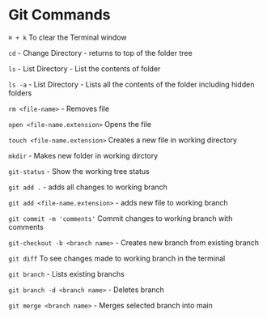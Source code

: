 # Git Commands

`⌘ + k` To clear the Terminal window  

`cd` - Change Directory - returns to top of the folder tree  

`ls` - List Directory - List the contents of folder  

`ls -a` - List Directory - Lists all the contents of the folder including hidden folders  

`rm <file-name>` - Removes file  

`open <file-name.extension>` Opens the file

`touch <file-name.extension>` Creates a new file in working directory  

`mkdir` - Makes new folder in working dirctory  

`git-status` - Show the working tree status  

`git add .` - adds all changes to working branch  

`git add <file-name.extension>` - adds new file to working branch

`git commit -m 'comments'` Commit changes to working branch with comments 

`git-checkout -b <branch name>` - Creates new branch from existing branch  

`git diff` To see changes made to working branch in the terminal

`git branch` - Lists existing branchs

`git branch -d <branch name>` - Deletes branch

`git merge <branch name>` - Merges selected branch into main